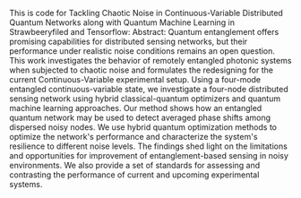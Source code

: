 This is code for Tackling Chaotic Noise in Continuous-Variable Distributed Quantum Networks along with Quantum Machine Learning in Strawbeeryfiled and Tensorflow:
Abstract: 
Quantum entanglement offers promising capabilities for distributed sensing networks, but their performance under realistic noise conditions remains an open question. This work investigates the behavior of remotely entangled photonic systems when subjected to chaotic noise and formulates the redesigning for the current Continuous-Variable experimental setup. Using a four-mode entangled continuous-variable state, we investigate a four-node distributed sensing network using hybrid classical-quantum optimizers and quantum machine learning approaches. Our method shows how an entangled quantum network may be used to detect averaged phase shifts among dispersed noisy nodes. We use hybrid quantum optimization methods to optimize the network's performance and characterize the system's resilience to different noise levels. The findings shed light on the limitations and opportunities for improvement of entanglement-based sensing in noisy environments. We also provide a set of standards for assessing and contrasting the performance of current and upcoming experimental systems.

